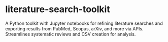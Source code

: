 # literature-search-toolkit
A Python toolkit with Jupyter notebooks for refining literature searches and exporting results from PubMed, Scopus, arXiv, and more via APIs. Streamlines systematic reviews and CSV creation for analysis.
